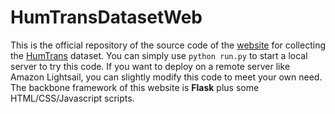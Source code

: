 # HumTransDatasetWeb
This is the official repository of the source code of the [website](https://www.humming-collect.online/) for collecting the [HumTrans](https://huggingface.co/datasets/dadinghh2/HumTrans) dataset. You can simply use `python run.py` to start a local server to try this code. If you want to deploy on a remote server like Amazon Lightsail, you can slightly modify this code to meet your own need. The backbone framework of this website is **Flask** plus some HTML/CSS/Javascript scripts.

